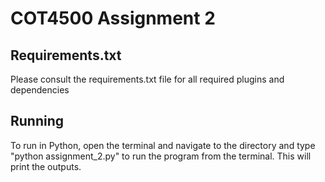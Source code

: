 # COT4500 Assignment 2
 
## Requirements.txt
Please consult the requirements.txt file for all required plugins and dependencies

## Running

To run in Python, open the terminal and navigate to the directory and type "python assignment_2.py" to run the program from the terminal. This will print the outputs.
